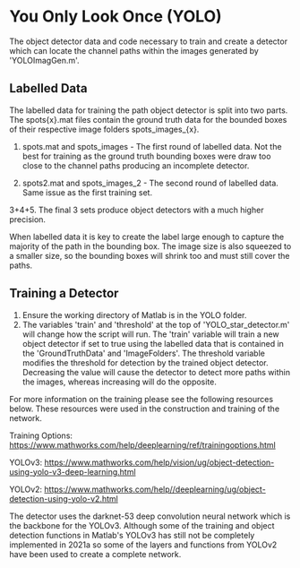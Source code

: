 # You Only Look Once (YOLO)
The object detector data and code necessary to train and create a detector which can locate the channel paths within the images generated by 'YOLOImagGen.m'. 

## Labelled Data
The labelled data for training the path object detector is split into two parts. The spots{x}.mat files contain the ground truth data for the bounded boxes of their respective image folders spots_images_{x}.

1. spots.mat and spots_images - The first round of labelled data. Not the best for training as the ground truth bounding boxes were draw too close to the channel paths producing an incomplete detector.

2. spots2.mat and spots_images_2 - The second round of labelled data. Same issue as the first training set.

3+4+5. The final 3 sets produce object detectors with a much higher precision.

When labelled data it is key to create the label large enough to capture the majority of the path in the bounding box. The image size is also squeezed to a smaller size, so the bounding boxes will shrink too and must still cover the paths.

## Training a Detector
1. Ensure the working directory of Matlab is in the YOLO folder.
2. The variables 'train' and 'threshold' at the top of 'YOLO_star_detector.m' will change how the script will run. The 'train' variable will train a new object detector if set to true using the labelled data that is contained in the 'GroundTruthData' and 'ImageFolders'. The threshold variable modifies the threshold for detection by the trained object detector. Decreasing the value will cause the detector to detect more paths within the images, whereas increasing will do the opposite.

For more information on the training please see the following resources below. These resources were used in the construction and training of the network.

Training Options: https://www.mathworks.com/help/deeplearning/ref/trainingoptions.html

YOLOv3: https://www.mathworks.com/help/vision/ug/object-detection-using-yolo-v3-deep-learning.html

YOLOv2: https://www.mathworks.com/help//deeplearning/ug/object-detection-using-yolo-v2.html

The detector uses the darknet-53 deep convolution neural network which is the backbone for the YOLOv3. Although some of the training and object detection functions in Matlab's YOLOv3 has still not be completely implemented in 2021a so some of the layers and functions from YOLOv2 have been used to create a complete network.